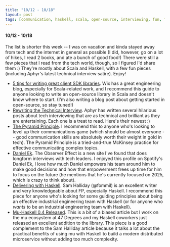 ```yaml
---
title: "10/12 - 10/18"
layout: post
tags: [communication, haskell, scala, open-source, interviewing, fun, fashion]
---
```


#### 10/12 - 10/18

The list is shorter this week -- I was on vacation and kinda stayed away from tech and the internet in general as possible (I did, however, go on a lot of hikes, I read 2 books, and ate a bunch of good food!)  There were still a few pieces that I read from the tech world, though, so I figured I'd share them :)  They're mostly about Scala and Haskell, with a few fun pieces (including Aphyr's latest technical interview satire).  Enjoy!

* [5 tips for writing great client SDK libraries](https://medium.com/wix-engineering/5-tips-for-writing-great-client-libraries-f6d02d57fdcc).  Wix has a great engineering blog, especially for Scala-related work, and I recommend this guide to anyone looking to write an open-source library in Scala and doesn't know where to start.  (I'm also writing a blog post about getting started in open-source, so stay tuned!)
* [Rewriting the Technical Interview](https://aphyr.com/posts/353-rewriting-the-technical-interview).  Aphyr has written several hilarious posts about tech interviewing that are as technical and brilliant as they are entertaining.  Each one is a treat to read.  Here's their newest :)
* [The Pyramid Principle](https://medium.com/lessons-from-mckinsey/the-pyramid-principle-f0885dd3c5c7).  I recommend this to anyone who's looking to level up their communications game (which should be almost everyone -- good communication skills are absolutely worth their weight in gold in tech).  The Pyramid Principle is a tried-and-true McKinsey practice for effective communicating complex topics.  
* [Daniel Ek](https://www.theobservereffect.org/daniel.html).  The Observer Effect is a new site I've found that does longform interviews with tech leaders.  I enjoyed this profile on Spotify's Daniel Ek, I love how much Daniel empowers his team around him to make good decisions and how that empowerment frees up time for him to focus on the future (he mentions that he's currently focused on 2025, which is crazy to think about).
* [Delivering with Haskell](https://medium.com/@fommil/delivering-with-haskell-a347d8359597).  Sam Halliday (@fommil) is an excellent writer and very knowledgeable about FP, especially Haskell.  I recommend this piece for anyone who's looking for some guiding principles about being an effective industrial engineering team with Haskell (or for anyone who _wants_ to be an industrial engineering team with Haskell).
* [Mu-Haskell 0.4 Released](https://www.47deg.com/blog/mu-haskell-0-4/).  This is a bit of a biased article but I work on the mu ecosystem at 47 Degrees and my Haskell coworkers just released an excellent addition to the library.  This piece is a good complement to the Sam Halliday article because it talks a lot about the practical benefits of using mu with Haskell to build a modern distributed microservice without adding too much complexity.  
